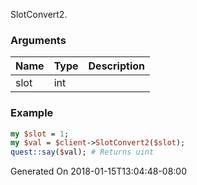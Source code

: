 SlotConvert2.
### Arguments
**Name**|**Type**|**Description**
:---|:---|:---
slot|int|

### Example

```perl
my $slot = 1;
my $val = $client->SlotConvert2($slot);
quest::say($val); # Returns uint
```


Generated On 2018-01-15T13:04:48-08:00